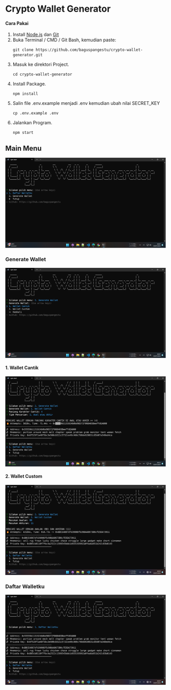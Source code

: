 # Crypto Wallet Generator

#### Cara Pakai

1. Install [Node.js](https://nodejs.org) dan [Git](https://git-scm.com/downloads)
2. Buka Terminal / CMD / Git Bash, kemudian paste:
   ```
   git clone https://github.com/baguspangestu/crypto-wallet-generator.git
   ```
3. Masuk ke direktori Project.
   ```
   cd crypto-wallet-generator
   ```
4. Install Package.
   ```
   npm install
   ```
5. Salin file .env.example menjadi .env kemudian ubah nilai SECRET_KEY
   ```
   cp .env.example .env
   ```
6. Jalankan Program.
   ```
   npm start
   ```

## Main Menu

![Screenshot 1](s1.png)

### Generate Wallet

![Screenshot 2](s2.png)

#### 1. Wallet Cantik

![Screenshot 3](s3.png)

#### 2. Wallet Custom

![Screenshot 4](s4.png)

### Daftar Walletku

![Screenshot 5](s5.png)
